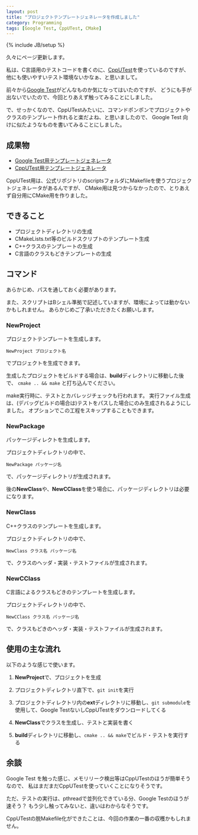 ```yaml
---
layout: post
title: "プロジェクトテンプレートジェネレータを作成しました"
category: Programming
tags: [Google Test, CppUTest, CMake]
---
```

{% include JB/setup %}

久々にページ更新します。

私は、C言語用のテストコードを書くのに、[CppUTest](https://github.com/cpputest/cpputest)を使っているのですが、
他にも使いやすいテスト環境ないかなぁ、と思いまして。

前々から[Google Test](https://github.com/google/googletest)がどんなものか気になってはいたのですが、
どうにも手が出ないでいたので、今回とりあえず触ってみることにしました。

で、せっかくなので、CppUTestみたいに、コマンドポンポンでプロジェクトやクラスのテンプレート作れると楽だよね、と思いましたので、
Google Test 向けに似たようなものを書いてみることにしました。


## 成果物

- [Google Test用テンプレートジェネレータ](https://github.com/boldowa/gtest_script)
- [CppUTest用テンプレートジェネレータ](https://github.com/boldowa/cpputest_script)

CppUTest用は、公式リポジトリのscriptsフォルダにMakefileを使うプロジェクトジェネレータがあるんですが、
CMake用は見つからなかったので、とりあえず自分用にCMake用を作りました。



## できること

- プロジェクトディレクトリの生成
- CMakeLists.txt等のビルドスクリプトのテンプレート生成
- C++クラスのテンプレートの生成
- C言語のクラスもどきテンプレートの生成


## コマンド

あらかじめ、パスを通しておく必要があります。

また、スクリプトはBシェル準拠で記述していますが、環境によっては動かないかもしれません。
あらかじめご了承いただきたくお願いします。


### NewProject

プロジェクトテンプレートを生成します。

`NewProject プロジェクト名`

でプロジェクトを生成できます。

生成したプロジェクトをビルドする場合は、**build**ディレクトリに移動した後で、
`cmake .. && make` と打ち込んでください。

make実行時に、テストとカバレッジチェックも行われます。
実行ファイル生成は、(デバッグビルドの場合は)テストをパスした場合にのみ生成されるようにしました。
オプションでこの工程をスキップすることもできます。


### NewPackage

パッケージディレクトを生成します。

プロジェクトディレクトリの中で、

`NewPackage パッケージ名`

で、パッケージディレクトリが生成されます。

後の**NewClass**や、**NewCClass**を使う場合に、パッケージディレクトリは必要になります。


### NewClass

C++クラスのテンプレートを生成します。

プロジェクトディレクトリの中で、

`NewClass クラス名 パッケージ名`

で、クラスのヘッダ・実装・テストファイルが生成されます。



### NewCClass

C言語によるクラスもどきのテンプレートを生成します。

プロジェクトディレクトリの中で、

`NewCClass クラス名 パッケージ名`

で、クラスもどきのヘッダ・実装・テストファイルが生成されます。


## 使用の主な流れ

以下のような感じで使います。

1. **NewProject**で、プロジェクトを生成

2. プロジェクトディレクトリ直下で、`git init`を実行

3. プロジェクトディレクトリ内の**ext**ディレクトリに移動し、`git submodule`を使用して、Google TestないしCppUTestをダウンロードしてくる

4. **NewClass**でクラスを生成し、テストと実装を書く

5. **build**ディレクトリに移動し、`cmake .. && make`でビルド・テストを実行する



## 余談

Google Test を触った感じ、メモリリーク検出等はCppUTestのほうが簡単そうなので、
私はまだまだCppUTestを使っていくことになりそうです。

ただ、テストの実行は、pthreadで並列化できている分、Google Testのほうが速そう？
もう少し触ってみないと、違いはわからなそうです。

CppUTestの脱Makefile化ができたことは、今回の作業の一番の収穫かもしれません。


